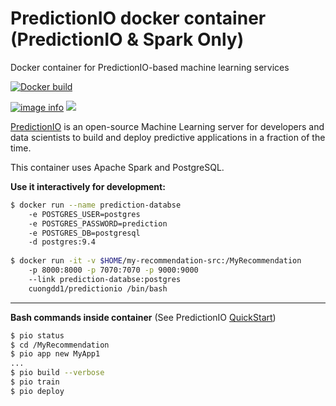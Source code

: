 # PredictionIO docker container (PredictionIO & Spark Only)
Docker container for PredictionIO-based machine learning services

[![Docker build](http://dockeri.co/image/cuongdd1/predictionio)](https://registry.hub.docker.com/u/cuongdd1/predictionio/)

[![image info](https://images.microbadger.com/badges/image/cuongdd1/predictionio.svg)](https:/microbadger.com/images/cuongdd1/predictionio) [![](https://images.microbadger.com/badges/version/cuongdd1/predictionio.svg)](http://microbadger.com/images/cuongdd1/predictionio "Get your own version badge on microbadger.com")

[PredictionIO](https://prediction.io) is an open-source Machine Learning
server for developers and data scientists to build and deploy predictive
applications in a fraction of the time.

This container uses Apache Spark and PostgreSQL.

**Use it interactively for development:**

```Bash
$ docker run --name prediction-databse 
	-e POSTGRES_USER=postgres
	-e POSTGRES_PASSWORD=prediction 
	-e POSTGRES_DB=postgresql 
	-d postgres:9.4
	
$ docker run -it -v $HOME/my-recommendation-src:/MyRecommendation 
	-p 8000:8000 -p 7070:7070 -p 9000:9000 
	--link prediction-databse:postgres
	cuongdd1/predictionio /bin/bash
```
------------------------

**Bash commands inside container** (See PredictionIO [QuickStart](http://predictionio.incubator.apache.org/templates/recommendation/quickstart/))

```Bash
$ pio status
$ cd /MyRecommendation
$ pio app new MyApp1
... 
$ pio build --verbose
$ pio train
$ pio deploy
```
